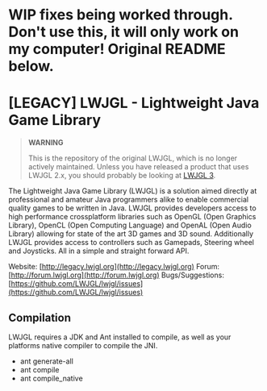 WIP fixes being worked through. Don't use this, it will only work on my computer! Original README below.
======

[LEGACY] LWJGL - Lightweight Java Game Library
======

> **WARNING**
> 
> This is the repository of the original LWJGL, which is no longer actively maintained. Unless you have released a product that uses LWJGL 2.x, you should probably be looking at [LWJGL 3](https://github.com/LWJGL/lwjgl3).

The Lightweight Java Game Library (LWJGL) is a solution aimed directly at professional and amateur Java programmers alike to enable commercial quality games to be written in Java. 
LWJGL provides developers access to high performance crossplatform libraries such as OpenGL (Open Graphics Library), OpenCL (Open Computing Language) and OpenAL (Open Audio Library) allowing for state of the art 3D games and 3D sound.
Additionally LWJGL provides access to controllers such as Gamepads, Steering wheel and Joysticks.
All in a simple and straight forward API.

Website: [http://legacy.lwjgl.org](http://legacy.lwjgl.org)
Forum: [http://forum.lwjgl.org](http://forum.lwjgl.org)
Bugs/Suggestions: [https://github.com/LWJGL/lwjgl/issues](https://github.com/LWJGL/lwjgl/issues)

Compilation
-----------

LWJGL requires a JDK and Ant installed to compile, as well as your platforms native compiler to compile the JNI.

* ant generate-all
* ant compile
* ant compile_native
